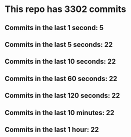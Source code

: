 # This repo has 3302 commits

## Commits in the last 1 second: 5
## Commits in the last 5 seconds: 22
## Commits in the last 10 seconds: 22
## Commits in the last 60 seconds: 22
## Commits in the last 120 seconds: 22
## Commits in the last 10 minutes: 22
## Commits in the last 1 hour: 22
